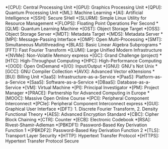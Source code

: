 *[CPU]: Central Processing Unit
*[GPU]: Graphics Processing Unit
*[QPU]: Quantum Processing Unit
*[ML]: Machine Learning
*[AI]: Artificial Intelligence
*[SSH]: Secure SHell
*[SLURM]: Simple Linux Utility for Resource Management
*[FLOPS]: Floating Point Operations Per Second
*[QLM]: Quantum Learning Machine
*[OST]: Object Storage Target
*[OSS]: Object Storage Server
*[MDT]: Metadata Target
*[MDS]: Metadata Server
*[MPI]: Message-Passing Interface
*[OMP]: Open Multi-Processing
*[SMT]: Simultaneous Multithreading
*[BLAS]: Basic Linear Algebra Subprograms
*[FFT]: Fast Fourier Transform
*[LUMI]: Large Unified Modern Infrastructure
*[NVMe]: Non-Volatile Memory express
*[GC]: Grand Challenge (project)
*[HTC]: High-Throughput Computing
*[HPC]: High-Performance Computing
*[OOD]: Open OnDemand
*[I/O]: Input/Output
*[GNU]: GNU's Not Unix
*[GCC]: GNU Compiler Collection
*[AVX]: Advanced Vector eXtensions
*[BU]: Billing Unit
*[IaaS]: Infrastructure-as-a-Service
*[PaaS]: Platform-as-a-Service
*[SaaS]: Software-as-a-Service
*[DBaaS]: Database-as-a-Service
*[VM]: Virtual Machine
*[PI]: Principal Investigator
*[PM]: Project Manager
*[PRACE]: Partnership for Advanced Computing in Europe
*[MOOC]: Massive Open Online Course
*[PCI]: Peripheral Component Interconnect
*[PCIe]: Peripheral Component Interconnect express
*[GUI]: Graphical User Interface
*[DFT]: 1. Discrete Fourier Transform, 2. Density Functional Theory
*[AES]: Advanced Encryption Standard
*[CBC]: Cipher Block Chaining
*[CTR]: Counter
*[ECB]: Electronic Codebook
*[RSA]: Rivest-Shamir-Adleman
*[PBKDF1]: Password-Based Key Derivation Function 1
*[PBKDF2]: Password-Based Key Derivation Function 2
*[TLS]: Transport Layer Security
*[HTTP]: Hypertext Transfer Protocol
*[HTTPS]: Hypertext Transfer Protocol Secure
